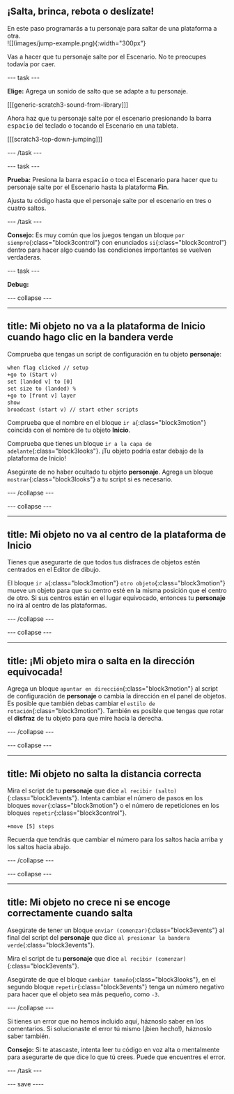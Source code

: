 ## ¡Salta, brinca, rebota o deslízate!

<div style="display: flex; flex-wrap: wrap">
<div style="flex-basis: 200px; flex-grow: 1; margin-right: 15px;">
En este paso programarás a tu personaje para saltar de una plataforma a otra. 
</div>
<div>
![](images/jump-example.png){:width="300px"}
</div>
</div>

Vas a hacer que tu personaje salte por el Escenario. No te preocupes todavía por caer.

--- task ---

**Elige:** Agrega un sonido de salto que se adapte a tu personaje.

[[[generic-scratch3-sound-from-library]]]

Ahora haz que tu personaje salte por el escenario presionando la barra <kbd>espacio</kbd> del teclado o tocando el Escenario en una tableta.

[[[scratch3-top-down-jumping]]]

--- /task ---

--- task ---

**Prueba:** Presiona la barra <kbd>espacio</kbd> o toca el Escenario para hacer que tu personaje salte por el Escenario hasta la plataforma **Fin**.

Ajusta tu código hasta que el personaje salte por el escenario en tres o cuatro saltos.

--- /task ---

**Consejo:** Es muy común que los juegos tengan un bloque `por siempre`{:class="block3control"} con enunciados `si`{:class="block3control"} dentro para hacer algo cuando las condiciones importantes se vuelven verdaderas.

--- task ---

**Debug:**

--- collapse ---

---
title: Mi objeto no va a la plataforma de Inicio cuando hago clic en la bandera verde
---

Comprueba que tengas un script de configuración en tu objeto **personaje**:


```blocks3
when flag clicked // setup
+go to (Start v)
set [landed v] to [0]
set size to (landed) %
+go to [front v] layer
show
broadcast (start v) // start other scripts
```

Comprueba que el nombre en el bloque `ir a`{:class="block3motion"} coincida con el nombre de tu objeto **Inicio**.

Comprueba que tienes un bloque `ir a la capa de adelante`{:class="block3looks"}. ¡Tu objeto podría estar debajo de la plataforma de Inicio!

Asegúrate de no haber ocultado tu objeto **personaje**. Agrega un bloque `mostrar`{:class="block3looks"} a tu script si es necesario.


--- /collapse ---

--- collapse ---

---
title: Mi objeto no va al centro de la plataforma de Inicio
---

Tienes que asegurarte de que todos tus disfraces de objetos estén centrados en el Editor de dibujo.

El bloque `ir a`{:class="block3motion"} `otro objeto`{:class="block3motion"} mueve un objeto para que su centro esté en la misma posición que el centro de otro. Si sus centros están en el lugar equivocado, entonces tu **personaje** no irá al centro de las plataformas.

--- /collapse ---

--- collapse ---

---
title: ¡Mi objeto mira o salta en la dirección equivocada!
---

Agrega un bloque `apuntar en dirección`{:class="block3motion"} al script de configuración de **personaje** o cambia la dirección en el panel de objetos. Es posible que también debas cambiar el `estilo de rotación`{:class="block3motion"}. También es posible que tengas que rotar el **disfraz** de tu objeto para que mire hacia la derecha.

--- /collapse ---

--- collapse ---

---
title: Mi objeto no salta la distancia correcta
---

Mira el script de tu **personaje** que dice `al recibir (salto)`{:class="block3events"}. Intenta cambiar el número de pasos en los bloques `mover`{:class="block3motion"} o el número de repeticiones en los bloques `repetir`{:class="block3control"}.

```blocks3
+move [5] steps
```

Recuerda que tendrás que cambiar el número para los saltos hacia arriba y los saltos hacia abajo.

--- /collapse ---

--- collapse ---

---
title: Mi objeto no crece ni se encoge correctamente cuando salta
---

Asegúrate de tener un bloque `enviar (comenzar)`{:class="block3events"} al final del script del **personaje** que dice `al presionar la bandera verde`{:class="block3events"}.

Mira el script de tu **personaje** que dice `al recibir (comenzar)`{:class="block3events"}.

Asegúrate de que el bloque `cambiar tamaño`{:class="block3looks"}, en el segundo bloque `repetir`{:class="block3events"} tenga un número negativo para hacer que el objeto sea más pequeño, como `-3`.

--- /collapse ---

Si tienes un error que no hemos incluido aquí, háznoslo saber en los comentarios. Si solucionaste el error tú mismo (¡bien hecho!), háznoslo saber también.

**Consejo:** Si te atascaste, intenta leer tu código en voz alta o mentalmente para asegurarte de que dice lo que tú crees. Puede que encuentres el error.

--- /task ---

--- save ----
